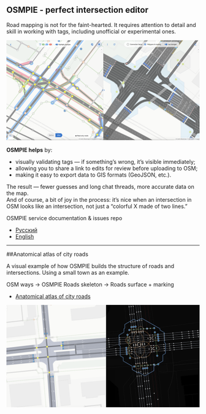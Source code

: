 ## OSMPIE - perfect intersection editor 

Road mapping is not for the faint-hearted. It requires attention to detail and skill in working with tags, including unofficial or experimental ones.

![OSMPIE splash](./ru/examples/img/example-img3.png)

 

**OSMPIE helps** by:
- visually validating tags — if something’s wrong, it’s visible immediately;  
- allowing you to share a link to edits for review before uploading to OSM;  
- making it easy to export data to GIS formats (GeoJSON, etc.).  

The result — fewer guesses and long chat threads, more accurate data on the map.  
And of course, a bit of joy in the process: it’s nice when an intersection in OSM looks like an intersection, not just a “colorful X made of two lines.”


OSMPIE service documentation &amp; issues repo

 - [Русский](./ru/index.md) 
 - [English](./en/index.md)
 
 ---
 
 ##Anatomical atlas of city roads
 
 A visual example of how OSMPIE builds the structure of roads and intersections. Using a small town as an example.
 
 OSM ways -> OSMPIE Roads skeleton -> Roads surface + marking
 
 - [Anatomical atlas of city roads](https://osmpie.org/map.html)
  
![image info](./ru/img/junction-surface-skeleton1.png)

